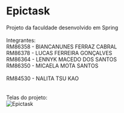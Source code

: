 # Epictask
Projeto da faculdade desenvolvido em Spring<br/>
<br/>
Integrantes:<br/>
RM86358 - BIANCANUNES FERRAZ CABRAL<br/>
RM86378 - LUCAS FERREIRA GONÇALVES<br/>
RM86364 - LENNYK MACEDO DOS SANTOS<br/>
RM86350 - MICAELA MOTA SANTOS<br/><br/>
RM84530 - NALITA TSU KAO<br/>
<br/>
<br/>
Telas do projeto:<br/>
![Epictask](https://user-images.githubusercontent.com/42471889/132431749-a2daecd8-083f-4c70-92fd-6bf7daee745d.PNG)

